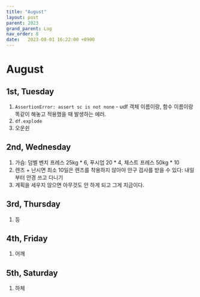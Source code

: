 ```yaml
---
title: "August"
layout: post
parent: 2023
grand_parent: Log
nav_order: 8
date:   2023-08-01 16:22:00 +0900
---
```

# August

## 1st, Tuesday
1. `AssertionError: assert sc is not none` - udf 객체 이름이랑, 함수 이름이랑 똑같이 해놓고 적용했을 때 발생하는 에러.
2. `df.explode`
3. 오운쉰

## 2nd, Wednesday
1. 가슴: 덤벨 벤치 프레스 25kg * 6, 푸시업 20 * 4, 체스트 프레스 50kg * 10
2. 렌즈 + 난시면 최소 10일은 렌즈를 착용하지 않아야 안구 검사를 받을 수 있다: 내일부터 안경 쓰고 다니기
3. 계획을 세우지 않으면 아무것도 안 하게 되고 그게 지금이다.

## 3rd, Thursday
1. 등

## 4th, Friday
1. 어깨

## 5th, Saturday
1. 하체